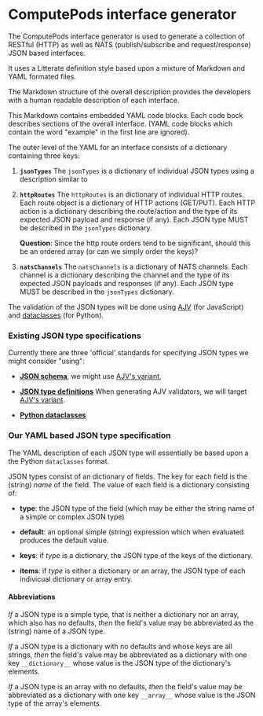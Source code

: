 # ComputePods interface generator

<!-- toc -->

The ComputePods interface generator is used to generate a collection of 
RESTful (HTTP) as well as NATS (publish/subscribe and request/response) 
JSON based interfaces. 

It uses a Litterate definition style based upon a mixture of Markdown and 
YAML formated files. 

The Markdown structure of the overall description provides the developers 
with a human readable description of each interface. 

This Markdown contains embedded YAML code blocks. Each code bock describes 
sections of the overall interface. (YAML code blocks which contain the 
word "example" in the first line are ignored). 

The outer level of the YAML for an interface consists of a dictionary 
containing three keys:

1. **`jsonTypes`** The `jsonTypes` is a dictionary of individual JSON 
   types using a description similar to 

2. **`httpRoutes`** The `httpRoutes` is an dictionary of individual HTTP 
   routes. Each route object is a dictionary of HTTP actions (GET/PUT). 
   Each HTTP action is a dictionary describing the route/action and the 
   type of its expected JSON payload and response (if any). Each JSON type 
   MUST be described in the `jsonTypes` dictionary. 

   **Question**: Since the http route orders tend to be significant, 
   should this be an ordered array (or can we simply order the keys)?

3. **`natsChannels`** The `natsChannels` is a dictionary of NATS channels. 
   Each channel is a dictionary describing the channel and the type of its 
   expected JSON payloads and responses (if any). Each JSON type MUST be 
   described in the `jsonTypes` dictionary. 

The validation of the JSON types will be done using 
[AJV](https://ajv.js.org/) (for JavaScript) and
[dataclasses](https://docs.python.org/3/library/dataclasses.html) (for 
Python). 

### Existing JSON type specifications

Currently there are three 'official' standards for specifying JSON types 
we might consider "using": 

- **[JSON schema](http://json-schema.org/)**, we might use [AJV's 
  variant](https://ajv.js.org/json-schema.html),

- **[JSON type definitions](https://datatracker.ietf.org/doc/rfc8927/)** 
  When generating AJV validators, we will target [AJV's 
  variant](https://ajv.js.org/json-type-definition.html).

- **[Python dataclasses](https://docs.python.org/3/library/dataclasses.html)**

### Our YAML based JSON type specification

The YAML description of each JSON type will essentially be based upon a 
the Python `dataclasses` format.

JSON types consist of an dictionary of fields. The key for each field is 
the (string) *name* of the field. The value of each field is a dictionary 
consisting of: 

- **type**: the JSON type of the field (which may be either the string 
            name of a simple or complex JSON type)

- **default**: an optional simple (string) expression which when evaluated 
               produces the default value. 

- **keys**: if *type* is a dictionary, the JSON type of the keys of the 
            dictionary. 

- **items**: if *type* is either a dictionary or an array, the JSON type 
             of each indivicual dictionary or array entry.

#### Abbreviations

*If* a JSON type is a simple type, that is neither a dictionary nor an 
array, which also has no defaults, *then* the field's value may be 
abbreviated as the (string) name of a JSON type. 

*If* a JSON type is a dictionary with no defaults and whose keys are all 
strings, *then* the field's value may be abbreviated as a dictionary with 
one key `__dictionary__` whose value is the JSON type of the dictionary's 
elements. 

*If* a JSON type is an array with no defaults, *then* the field's value 
may be abbreviated as a dictionary with one key `__array__` whose value is 
the JSON type of the array's elements. 
